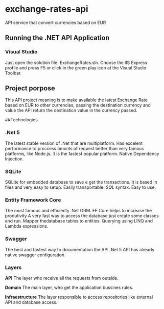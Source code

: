 # exchange-rates-api
API service that convert currencies based on EUR

## Running the .NET API Application

### Visual Studio

Just open the solution file: ExchangeRates.sln.
Choose the IIS Express profile and press F5 or click in the green play icon at the Visual Studio Toolbar.

## Project porpose

This API project meaning is to make available the latest Exchange Rate based on EUR to other currencies, passing the destination currency and value the API return the destination value in the currency passed.

##Technologies

### .Net 5
The latest stable version of .Net that are multiplatform. 
Has excelent performance to proccess amonts of request better than very famous platforms, like Node.js.
It is the fastest popular platform.
Native Dependency Injection.

### SQLite
SQLite for embedded database to save e get the transactions.
It is based in files and very easy to setup.
Easily transportable.
SQL syntax.
Easy to use. 

### Entity Framework Core
The most famous and efficienty .Net ORM. 
EF Core helps to increase the produtivity
A very fast way to access the database just create some classes and run.
Mapper thedatabase tables to entities.
Querying using LINQ and Lambda expressions.

### Swagger
The best and fastest way to documentation the API
.Net 5 API has already native swagger configuration.

### Layers

**API**
The layer who receive all the requests from outside.

**Domain**
The main layer, who get the application bussines rules.

**Infraestructure**
The layer responsible to access repositories like external API and database access.